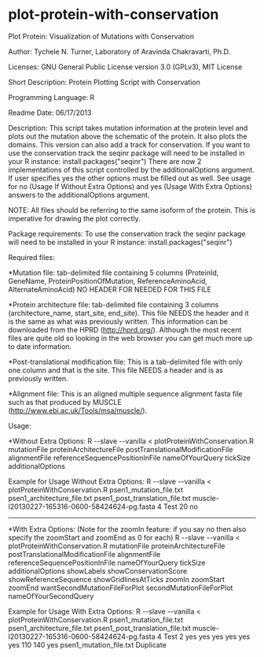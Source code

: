 plot-protein-with-conservation
==============================

Plot Protein: Visualization of Mutations with Conservation

Author: Tychele N. Turner, Laboratory of Aravinda Chakravarti, Ph.D.

Licenses: GNU General Public License version 3.0 (GPLv3), MIT License

Short Description: Protein Plotting Script with Conservation

Programming Language: R

Readme Date: 06/17/2013

Description: This script takes mutation information at the protein level and plots out the mutation above the schematic of the protein. It also plots the domains. This version can also add a track for conservation. If you want to use the conservation track the seqinr package will need to be installed in your R instance: install.packages("seqinr") There are now 2 implementations of this script controlled by the additionalOptions argument. If user specifies yes the other options must be filled out as well. See usage for no (Usage If Without Extra Options) and yes (Usage With Extra Options) answers to the additionalOptions argument.

NOTE: All files should be referring to the same isoform of the protein. This is imperative for drawing the plot correctly.

Package requirements: To use the conservation track the seqinr package will need to be installed in your R instance: install.packages("seqinr")

Required files:

*Mutation file: tab-delimited file containing 5 columns (ProteinId, GeneName, ProteinPositionOfMutation, ReferenceAminoAcid, AlternateAminoAcid) NO HEADER FOR NEEDED FOR THIS FILE

*Protein architecture file: tab-delimited file containing 3 columns (architecture_name, start_site, end_site). This file NEEDS the header and it is the same as what was previously written. This information can be downloaded from the HPRD (http://hprd.org/). Although the most recent files are quite old so looking in the web browser you can get much more up to date information.

*Post-translational modification file: This is a tab-delimited file with only one column and that is the site. This file NEEDS a header and is as previously written.

*Alignment file: This is an aligned multiple sequence alignment fasta file such as that produced by MUSCLE (http://www.ebi.ac.uk/Tools/msa/muscle/). 


Usage:

*Without Extra Options:
R --slave --vanilla < plotProteinWithConservation.R mutationFile proteinArchitectureFile postTranslationalModificationFile alignmentFile referenceSequencePositionInFile nameOfYourQuery tickSize additionalOptions

Example for Usage Without Extra Options:
R --slave --vanilla < plotProteinWithConservation.R psen1_mutation_file.txt psen1_architecture_file.txt psen1_post_translation_file.txt muscle-I20130227-165316-0600-58424624-pg.fasta 4 Test 20 no

---------------------

*With Extra Options: (Note for the zoomIn feature: if you say no then also specify the zoomStart and zoomEnd as 0 for each)
R --slave --vanilla < plotProteinWithConservation.R mutationFile proteinArchitectureFile postTranslationalModificationFile alignmentFile referenceSequencePositionInFile nameOfYourQuery tickSize additionalOptions showLabels showConservationScore showReferenceSequence showGridlinesAtTicks zoomIn zoomStart zoomEnd wantSecondMutationFileForPlot secondMutationFileForPlot nameOfYourSecondQuery

Example for Usage With Extra Options:
R --slave --vanilla < plotProteinWithConservation.R psen1_mutation_file.txt psen1_architecture_file.txt psen1_post_translation_file.txt muscle-I20130227-165316-0600-58424624-pg.fasta 4 Test 2 yes yes yes yes yes yes 110 140 yes psen1_mutation_file.txt Duplicate
